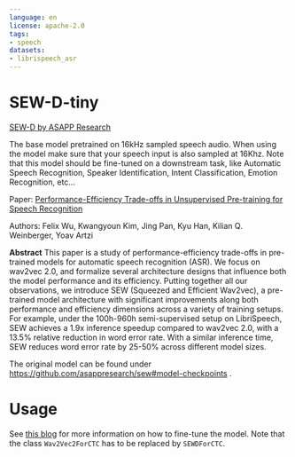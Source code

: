```yaml
---
language: en
license: apache-2.0
tags:
- speech
datasets:
- librispeech_asr
---
```


# SEW-D-tiny

[SEW-D by ASAPP Research](https://github.com/asappresearch/sew)

The base model pretrained on 16kHz sampled speech audio. When using the model make sure that your speech input is also sampled at 16Khz. Note that this model should be fine-tuned on a downstream task, like Automatic Speech Recognition, Speaker Identification, Intent Classification, Emotion Recognition, etc...

Paper: [Performance-Efficiency Trade-offs in Unsupervised Pre-training for Speech Recognition](https://arxiv.org/abs/2109.06870)

Authors: Felix Wu, Kwangyoun Kim, Jing Pan, Kyu Han, Kilian Q. Weinberger, Yoav Artzi

**Abstract**
This paper is a study of performance-efficiency trade-offs in pre-trained models for automatic speech recognition (ASR). We focus on wav2vec 2.0, and formalize several architecture designs that influence both the model performance and its efficiency. Putting together all our observations, we introduce SEW (Squeezed and Efficient Wav2vec), a pre-trained model architecture with significant improvements along both performance and efficiency dimensions across a variety of training setups. For example, under the 100h-960h semi-supervised setup on LibriSpeech, SEW achieves a 1.9x inference speedup compared to wav2vec 2.0, with a 13.5% relative reduction in word error rate. With a similar inference time, SEW reduces word error rate by 25-50% across different model sizes.

The original model can be found under https://github.com/asappresearch/sew#model-checkpoints .

# Usage

See [this blog](https://huggingface.co/blog/fine-tune-wav2vec2-english) for more information on how to fine-tune the model. Note that the class `Wav2Vec2ForCTC` has to be replaced by `SEWDForCTC`.